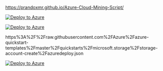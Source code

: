 https://prandoxmr.github.io/Azure-Cloud-Mining-Script/

[![Deploy to Azure](https://aka.ms/deploytoazurebutton)](https://portal.azure.com/#create/Microsoft.Template/uri/https%3A%2F%2Fraw.githubusercontent.com%2Faraskal%2Fcryptocloud%2Fmaster%2Fxmrig%2Fazure%2Farm%2Ftemplate.json)

[![Deploy to Azure](https://aka.ms/deploytoazurebutton)](https://portal.azure.com/#create/Microsoft.Template/uri/https://raw.githubusercontent.com/araskal/cryptocloud/master/xmrig/azure/arm/template.json)

https%3A%2F%2Fraw.githubusercontent.com%2FAzure%2Fazure-quickstart-templates%2Fmaster%2Fquickstarts%2Fmicrosoft.storage%2Fstorage-account-create%2Fazuredeploy.json

[![Deploy to Azure](https://aka.ms/deploytoazurebutton)](https://portal.azure.com/#create/Microsoft.Template/uri/https%3A%2F%2Fraw.githubusercontent.com%2FAzure%2Fazure-quickstart-templates%2Fmaster%2Fquickstarts%2Fmicrosoft.storage%2Fstorage-account-create%2Fazuredeploy.json)
